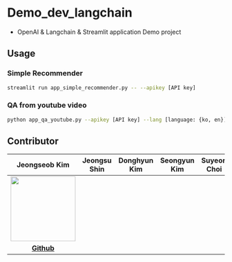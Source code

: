 # Demo_dev_langchain

- OpenAI & Langchain & Streamlit application Demo project

## Usage

### Simple Recommender
```bash
streamlit run app_simple_recommender.py -- --apikey [API key]
```

### QA from youtube video
```bash
python app_qa_youtube.py --apikey [API key] --lang [language: {ko, en}]
```

## Contributor 

| Jeongseob Kim | Jeongsu Shin | Donghyun Kim | Seongyun Kim | Suyeon Choi |
|:---:|:---:|:---:|:---:|:---:|
| <img src="https://avatars.githubusercontent.com/u/63832233?v=4" width=150px> |              |              |              |             |
| **[Github](https://github.com/jskim0406)** |              |              |              |             |